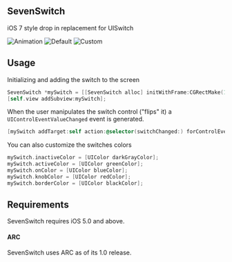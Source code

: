 ## SevenSwitch

iOS 7 style drop in replacement for UISwitch

![Animation](https://raw.github.com/bvogelzang/SevenSwitch/master/example.gif)
![Default](https://raw.github.com/bvogelzang/SevenSwitch/master/example.png)
![Custom](https://raw.github.com/bvogelzang/SevenSwitch/master/example2.png)

## Usage

Initializing and adding the switch to the screen

```objective-c
SevenSwitch *mySwitch = [[SevenSwitch alloc] initWithFrame:CGRectMake(10, 10, 0, 0)];
[self.view addSubview:mySwitch];
```

When the user manipulates the switch control ("flips" it) a `UIControlEventValueChanged` event is generated.

```objective-c
[mySwitch addTarget:self action:@selector(switchChanged:) forControlEvents:UIControlEventValueChanged];
```

You can also customize the switches colors

```objective-c
mySwitch.inactiveColor = [UIColor darkGrayColor];
mySwitch.activeColor = [UIColor greenColor];
mySwitch.onColor = [UIColor blueColor];
mySwitch.knobColor = [UIColor redColor];
mySwitch.borderColor = [UIColor blackColor];
```

## Requirements

SevenSwitch requires iOS 5.0 and above.

#### ARC

SevenSwitch uses ARC as of its 1.0 release.
